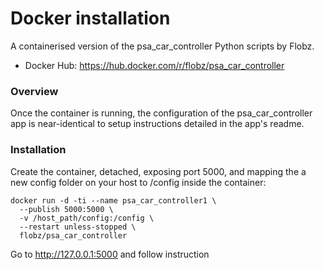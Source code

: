 # Docker installation

A containerised version of the psa_car_controller Python scripts by Flobz.
- Docker Hub: https://hub.docker.com/r/flobz/psa_car_controller

### Overview
Once the container is running, the configuration of the psa_car_controller app is near-identical to setup instructions detailed in the app's readme.

### Installation
Create the container, detached, exposing port 5000, and mapping the a new config folder on your host to /config inside the container:

```
docker run -d -ti --name psa_car_controller1 \
  --publish 5000:5000 \
  -v /host_path/config:/config \
  --restart unless-stopped \
  flobz/psa_car_controller
```

Go to http://127.0.0.1:5000 and follow instruction
